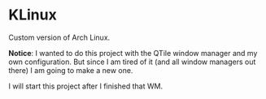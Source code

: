 # KLinux
Custom version of Arch Linux.

<b>Notice</b>: I wanted to do this project with the QTile window manager and my own configuration. But since I am tired of it (and all window managers out there) I am going to make a new one.
<p>I will start this project after I finished that WM.</p>

